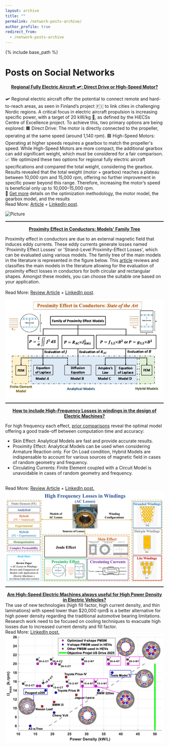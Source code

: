 ```yaml
---
layout: archive
title: ""
permalink: /network-posts-archive/
author_profile: true
redirect_from:
  - /network-posts-archive
---
```


{% include base_path %}


Posts on Social Networks
=

<center><b><a href="https://www.linkedin.com/feed/update/urn:li:activity:7252925709839384576/" target="_blank">Regional Fully Electric Aircraft 🛩️: Direct Drive or High-Speed Motor?</a></b></center>  


🛩️ Regional electric aircraft offer the potential to connect remote and hard-to-reach areas, as seen in Finland’s project 🇫🇮 to link cities in challenging Nordic regions. A critical focus in electric aircraft propulsion is increasing specific power, with a target of 20 kW/kg 🎯, as defined by the HiECSs Centre of Excellence project. To achieve this, two primary options are being explored:
🟧 Direct Drive: The motor is directly connected to the propeller, operating at the same speed (around 1,140 rpm).
🟩 High-Speed Motors: Operating at higher speeds requires a gearbox to match the propeller's speed. While High-Speed Motors are more compact, the additional gearbox can add significant weight, which must be considered for a fair comparison.
<br>
📈 We optimized these two options for regional fully electric aircraft specifications and compared the total weight, considering the gearbox.
Results revealed that the total weight (motor + gearbox) reaches a plateau between 10,000 rpm and 15,000 rpm, offering no further improvement in specific power beyond this range. Therefore, increasing the motor’s speed is beneficial only up to 10,000–15,000 rpm.
<br>
📜 <a href="https://www.mdpi.com/2226-4310/11/10/820" target="_blank">Get more</a> details on the optimization methodology, the motor model, the gearbox model, and the results 
<br>
Read More: <a href="https://www.mdpi.com/2226-4310/11/10/820" target="_blank">Article</a>  +  <a href="https://www.linkedin.com/feed/update/urn:li:activity:7252925709839384576/" target="_blank">LinkedIn post</a>.  

<div><img src="/images/Post_4_Linkedin_Figure.jpg"
       alt="Picture"
       align="center"
       width="600px"
       style="display: block; margin: 0 auto">
</div>  

<hr style="border:1px solid gray">  

<center><b><a href="https://www.linkedin.com/feed/update/urn:li:activity:7171913659990945792" target="_blank">Proximity Effect in Conductors: Models' Family Tree</a></b></center>  


Proximity effect in conductors are due to an external magnetic field that induces eddy currents. These eddy currents generate losses named 'Proximity Effect Losses' or 'Strand-Level Proximity-Effect Losses', which can be evaluated using various models. The family tree of the main models in the literature is represented in the figure below. This <a href="https://ieeexplore.ieee.org/document/10366258" target="_blank">article</a> reviews and classifies the main models in the literature allowing for the evaluation of proximity effect losses in conductors for both circular and rectangular shapes. Amongst these models, you can choose the suitable one based on your application.  
<br>
Read More: <a href="https://ieeexplore.ieee.org/document/10366258" target="_blank">Review Article</a>  +  <a href="https://www.linkedin.com/feed/update/urn:li:activity:7171913659990945792" target="_blank">LinkedIn post</a>.  

<div><img src="/images/Post_3_Linkedin_Figure.jpg"
       alt="Picture"
       align="center"
       width="600px"
       style="display: block; margin: 0 auto">
</div>  

<hr style="border:1px solid gray">  
<center><b><a href="https://www.linkedin.com/posts/taha-el-hajji-research-electric-machines_electricalmachines-electricmotors-pmsm-activity-7149245436267032576-80n-?utm_source=share&utm_medium=member_desktop" target="_blank">How to include High-Frequency Losses in windings in the design of Electric Machines?</a></b></center>  


For high frequency each effect, <a href="https://ieeexplore.ieee.org/document/10366258" target="_blank">prior comparisons</a> reveal the optimal model offering a good trade-off between computation time and accuracy:
- Skin Effect: Analytical Models are fast and provide accurate results.
- Proximity Effect: Analytical Models can be used when considering Armature Reaction only. For On Load condition, Hybrid Models are indispensable to account for various sources of magnetic field in cases of random geometry and frequency.
- Circulating Currents: Finite Element coupled with a Circuit Model is unavoidable in cases of random geometry and frequency.  
<br>
Read More: <a href="https://ieeexplore.ieee.org/document/10366258" target="_blank">Review Article</a>  +  <a href="https://www.linkedin.com/posts/taha-el-hajji-research-electric-machines_electricalmachines-electricmotors-pmsm-activity-7149245436267032576-80n-?utm_source=share&utm_medium=member_desktop" target="_blank">LinkedIn post.</a>  

<div><img src="/images/Post_2_Linkedin_Figure.jpg"
       alt="Picture"
       align="center"
       width="600px"
       style="display: block; margin: 0 auto">
</div>  
<hr style="border:1px solid gray">  


<center><b><a href="https://www.linkedin.com/posts/taha-el-hajji-research-electric-machines_highspeed-highpowerdensity-electricmachine-activity-7041172937176985601-PS2k?utm_source=share&utm_medium=member_desktop" target="_blank">Are High-Speed Electric Machines always useful for High Power Density in Electric Vehicles?</a></b></center>  
The use of new technologies (high fill factor, high current density, and thin laminations) with speed lower than $20,000 rpm$ is a better alternative for high power density regarding the traditional automotive bearing limitations. Research work need to be focused on cooling techniques to evacuate high losses due to increased current density and fill factor.  
<br>
Read More: <a href="https://www.linkedin.com/posts/taha-el-hajji-research-electric-machines_highspeed-highpowerdensity-electricmachine-activity-7041172937176985601-PS2k?utm_source=share&utm_medium=member_desktop" target="_blank">LinkedIn post.</a>  
<div><img src="/images/Post_1_Linkedin_Figure.jpeg"
       alt="Picture"
       align="center"
       width="600px"
       style="display: block; margin: 0 auto">
</div>  


